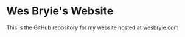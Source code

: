 # **Wes Bryie's Website**

This is the GitHub repository for my website hosted at [wesbryie.com](https://wesbryie.com/)
